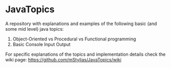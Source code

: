 # JavaTopics
A repository with explanations and examples of the following basic (and some mid level) java topics:
1) Object-Oriented vs Procedural vs Functional programming
2) Basic Console Input Output

For specific explanations of the topics and implementation details check the wiki page:
https://github.com/mStylias/JavaTopics/wiki
